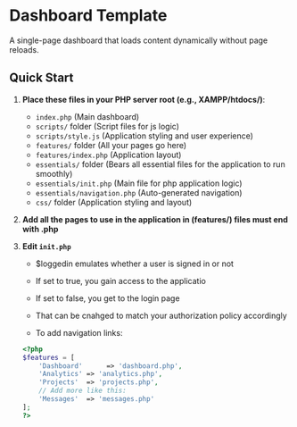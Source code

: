 # Dashboard Template
A single-page dashboard that loads content dynamically without page reloads.

## Quick Start

1. **Place these files in your PHP server root (e.g., XAMPP/htdocs/)**:
   - `index.php`       (Main dashboard)
   - `scripts/` folder   (Script files for js logic)
   - `scripts/style.js` (Application styling and user experience)
   - `features/` folder (All your pages go here)
   - `features/index.php` (Application layout)
   - `essentials/` folder (Bears all essential files for the application to run smoothly)
   - `essentials/init.php`        (Main file for php application logic)
   - `essentials/navigation.php`     (Auto-generated navigation) 
   - `css/` folder (Application styling and layout)

2. **Add all the pages to use in the application in (features/) files must end with .php**

3. **Edit `init.php`** 
   - $loggedin emulates whether a user is signed in or not
   - If set to true, you gain access to the applicatio
   - If set to false, you get to the login page
   - That can be cnahged to match your authorization policy accordingly

   - To add navigation links:
   ```php
   <?php
   $features = [
       'Dashboard'      => 'dashboard.php',
       'Analytics' => 'analytics.php',
       'Projects'  => 'projects.php',
       // Add more like this:
       'Messages'  => 'messages.php'
   ];
   ?>
   ```
